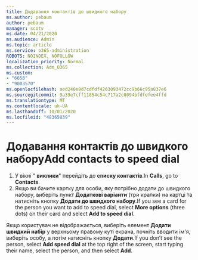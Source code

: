 ```yaml
---
title: Додавання контактів до швидкого набору
ms.author: pebaum
author: pebaum
manager: scotv
ms.date: 04/21/2020
ms.audience: Admin
ms.topic: article
ms.service: o365-administration
ROBOTS: NOINDEX, NOFOLLOW
localization_priority: Normal
ms.collection: Adm_O365
ms.custom:
- "6658"
- "9003570"
ms.openlocfilehash: aed240e9d7cdfdf4263093472cc9b66c95a837e6
ms.sourcegitcommit: 9a39e7cff11854c54c717a2c0094bfdfefee4ffd
ms.translationtype: MT
ms.contentlocale: uk-UA
ms.lasthandoff: 10/01/2020
ms.locfileid: "48365039"
---
```

# <a name="add-contacts-to-speed-dial"></a><span data-ttu-id="c178f-102">Додавання контактів до швидкого набору</span><span class="sxs-lookup"><span data-stu-id="c178f-102">Add contacts to speed dial</span></span>

1. <span data-ttu-id="c178f-103">У вікні "  **виклики**" перейдіть до  **списку контактів**.</span><span class="sxs-lookup"><span data-stu-id="c178f-103">In  **Calls**, go to  **Contacts**.</span></span>
2. <span data-ttu-id="c178f-104">Якщо ви бачите картку для особи, яку потрібно додати до швидкого набору, виберіть пункт  **Додаткові варіанти**  (три крапки) на картці та натисніть кнопку  **Додати до швидкого набору**.</span><span class="sxs-lookup"><span data-stu-id="c178f-104">If you see a card for the person you want to add to speed dial, select  **More options**  (three dots) on their card and select  **Add to speed dial**.</span></span>

<span data-ttu-id="c178f-105">Якщо користувач не відображається, виберіть елемент  **Додати швидкий набір**  у верхньому правому куті екрана, почніть вводити ім'я, виберіть особу, а потім натисніть кнопку  **Додати**.</span><span class="sxs-lookup"><span data-stu-id="c178f-105">If you don’t see the person, select  **Add speed dial**  at the top right of the screen, start typing their name, select the person, and then select  **Add**.</span></span>
